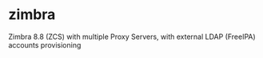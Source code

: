 # zimbra
Zimbra 8.8 (ZCS) with multiple Proxy Servers, with external LDAP (FreeIPA) accounts provisioning
